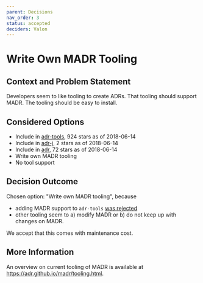 ```yaml
---
parent: Decisions
nav_order: 3
status: accepted
deciders: Valon
---
```

# Write Own MADR Tooling

## Context and Problem Statement

Developers seem to like tooling to create ADRs.
That tooling should support MADR.
The tooling should be easy to install.

## Considered Options

* Include in [adr-tools](https://github.com/npryce/adr-tools), 924 stars as of 2018-06-14
* Include in [adr-j](https://github.com/adoble/adr-j), 2 stars as of 2018-06-14
* Include in [adr](https://github.com/phodal/adr), 72 stars as of 2018-06-14
* Write own MADR tooling
* No tool support

## Decision Outcome

Chosen option: "Write own MADR tooling", because

* adding MADR support to `adr-tools` [was rejected](https://github.com/npryce/adr-tools/pull/43)
* other tooling seem to a) modify MADR or b) do not keep up with changes on MADR.

We accept that this comes with maintenance cost.

## More Information

An overview on current tooling of MADR is available at <https://adr.github.io/madr/tooling.html>.
